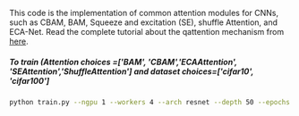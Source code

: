 This code is the implementation of common attention modules for CNNs, such as CBAM, BAM, Squeeze and excitation (SE), shuffle Attention, and ECA-Net. Read the complete tutorial about the qattention mechanism from [here](https://medium.com/@simonyihunie/a-comprehensive-guide-to-attention-mechanisms-in-cnns-from-intuition-to-implementation-7a40df01a118).

##### To train (Attention choices =['BAM', 'CBAM','ECAAttention', 'SEAttention','ShuffleAttention'] and dataset choices=['cifar10', 'cifar100']

```bash bash
python train.py --ngpu 1 --workers 4 --arch resnet --depth 50 --epochs 100 --batch-size 256 --lr 0.1 --att-type SEAttention --dataset cifar10
```

